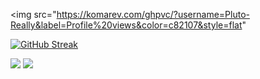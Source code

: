 <img src="https://komarev.com/ghpvc/?username=Pluto-Really&label=Profile%20views&color=c82107&style=flat"

[![GitHub Streak](https://github-readme-streak-stats.herokuapp.com?user=Pluto-Really&theme=dracula&date_format=M%20j%5B%2C%20Y%5D&fire=f20000&ring=f20000&currStreakLabel=f20000)](https://git.io/streak-stats)

<img src="https://github-readme-stats.vercel.app/api?username=Pluto-Really&count_private=true&show_icons=true&theme=dracula&layout=compact&hide_title=true&hide_rank=false">
<img src="https://github-readme-stats.vercel.app/api/top-langs/?username=Pluto-Really&layout=compact&theme=dracula">
